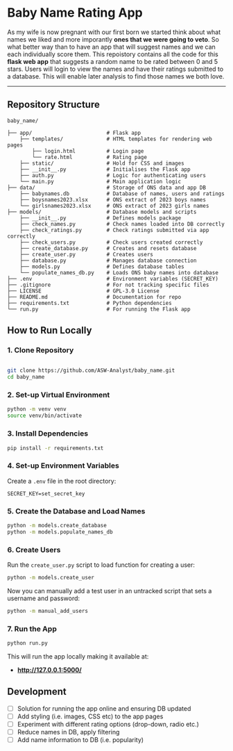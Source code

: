 # Baby Name Rating App

As my wife is now pregnant with our first born we started think about what names we liked and more imporantly **ones that we were going to veto**. So what better way than to have an app that will suggest names and we can each individually score them. This repoistory contains all the code for this **flask web app** that suggests a random name to be rated between 0 and 5 stars. Users will login to view the names and have their ratings submitted to a database. This will enable later analysis to find those names we both love.

***

## Repository Structure

```
baby_name/

├── app/                        # Flask app
    ├── templates/              # HTML templates for rendering web pages
        ├── login.html          # Login page
        └── rate.html           # Rating page
    ├── static/                 # Hold for CSS and images
    ├── __init__.py             # Initialises the Flask app
    ├── auth.py                 # Logic for authenticating users
    └── main.py                 # Main application logic
├── data/                       # Storage of ONS data and app DB
    ├── babynames.db            # Database of names, users and ratings
    ├── boysnames2023.xlsx      # ONS extract of 2023 boys names
    └── girlsnames2023.xlsx     # ONS extract of 2023 girls names
├── models/                     # Database models and scripts
    ├── __init__.py             # Defines models package
    ├── check_names.py          # Check names loaded into DB correctly
    ├── check_ratings.py        # Check ratings submitted via app correctly
    ├── check_users.py          # Check users created correctly
    ├── create_database.py      # Creates and resets database
    ├── create_user.py          # Creates users
    ├── database.py             # Manages database connection
    ├── models.py               # Defines database tables
    └── populate_names_db.py    # Loads ONS baby names into database
├── .env                        # Environment variables (SECRET_KEY)
├── .gitignore                  # For not tracking specific files
├── LICENSE                     # GPL-3.0 License
├── README.md                   # Documentation for repo
├── requirements.txt            # Python dependencies
└── run.py                      # For running the Flask app

```
## How to Run Locally

### 1. Clone Repository

```sh

git clone https://github.com/ASW-Analyst/baby_name.git
cd baby_name

```
### 2. Set-up Virtual Environment

```sh
python -m venv venv
source venv/bin/activate
```
### 3. Install Dependencies

```sh
pip install -r requirements.txt
```

### 4. Set-up Environment Variables
Create a `.env` file in the root directory:
```
SECRET_KEY=set_secret_key
```

### 5. Create the Database and Load Names
```sh
python -m models.create_database
python -m models.populate_names_db
```

### 6. Create Users
Run the `create_user.py` script to load function for creating a user:
```sh
python -m models.create_user
```
Now you can manually add a test user in an untracked script that sets a username and password:
```sh
python -m manual_add_users
```
### 7. Run the App
```sh
python run.py
```
This will run the app locally making it available at:
* **http://127.0.0.1:5000/**

## Development

- [ ] Solution for running the app online and ensuring DB updated
- [ ] Add styling (i.e. images, CSS etc) to the app pages
- [ ] Experiment with different rating options (drop-down, radio etc.)
- [ ] Reduce names in DB, apply filtering
- [ ] Add name information to DB (i.e. popularity)